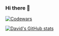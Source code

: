 ### Hi there 👋

[![Codewars](https://www.codewars.com/users/skaarj1989/badges/small)](https://www.codewars.com/r/PGXoxA)

[![David's GitHub stats](https://github-readme-stats.vercel.app/api?username=skaarj1989&show_icons=true&count_private=true)](https://github.com/skaarj1989)

<!--
**skaarj1989/skaarj1989** is a ✨ _special_ ✨ repository because its `README.md` (this file) appears on your GitHub profile.

Here are some ideas to get you started:

- 🔭 I’m currently working on ...
- 🌱 I’m currently learning ...
- 👯 I’m looking to collaborate on ...
- 🤔 I’m looking for help with ...
- 💬 Ask me about ...
- 📫 How to reach me: ...
- 😄 Pronouns: ...
- ⚡ Fun fact: ...
-->
